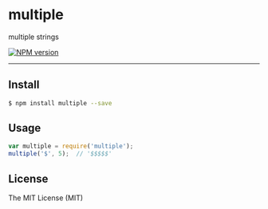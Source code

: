 # multiple

multiple strings

[![NPM version](https://badge.fury.io/js/multiple.png)](http://badge.fury.io/js/multiple)

---

## Install

```bash
$ npm install multiple --save
```

## Usage

```js
var multiple = require('multiple');
multiple('$', 5);  // '$$$$$'
```

## License

The MIT License (MIT)
